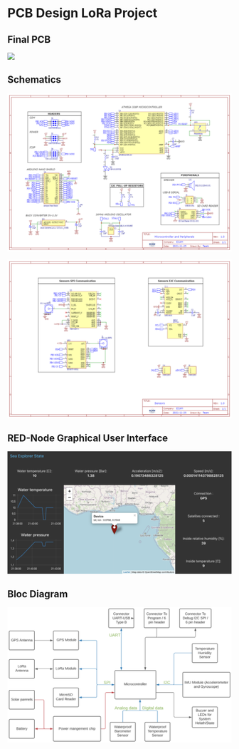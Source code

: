 # PCB Design LoRa Project

## Final PCB
![](PCB.png)

## Schematics

![](Microcontroller_schematic.png)

![](Sensors_schematic.png)

## RED-Node Graphical User Interface
![](red_node_ui.png)

## Bloc Diagram
![](BlocDiagram.png)

